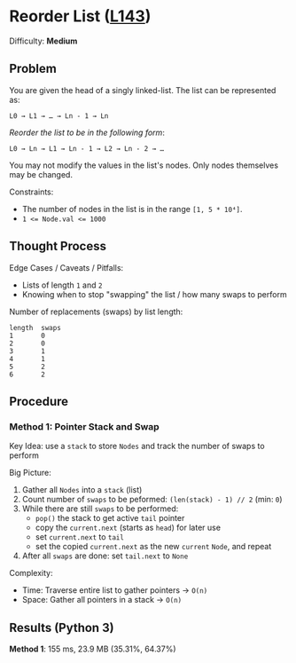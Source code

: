 # Reorder List ([L143](https://leetcode.com/problems/reorder-list/))
Difficulty: **Medium**

## Problem

You are given the head of a singly linked-list. The list can be represented as:
```
L0 → L1 → … → Ln - 1 → Ln
```
*Reorder the list to be in the following form*:
```
L0 → Ln → L1 → Ln - 1 → L2 → Ln - 2 → …
```
You may not modify the values in the list's nodes. Only nodes themselves may be changed.

Constraints:
- The number of nodes in the list is in the range `[1, 5 * 10⁴]`.
- `1 <= Node.val <= 1000`

## Thought Process

Edge Cases / Caveats / Pitfalls:
- Lists of length `1` and `2`
- Knowing when to stop "swapping" the list / how many swaps to perform

Number of replacements (swaps) by list length:
```
length  swaps
1       0
2       0
3       1
4       1
5       2
6       2
```

## Procedure

### Method 1: Pointer Stack and Swap

Key Idea: use a `stack` to store `Nodes` and track the number of swaps to perform

Big Picture:
1. Gather all `Nodes` into a `stack` (list)
2. Count number of `swaps` to be peformed: `(len(stack) - 1) // 2` (min: `0`)
3. While there are still `swaps` to be performed:
    - `pop()` the stack to get active `tail` pointer
    - copy the `current.next` (starts as `head`) for later use
    - set `current.next` to `tail`
    - set the copied `current.next` as the new `current` `Node`, and repeat
4. After all `swaps` are done: set `tail.next` to `None`

Complexity:
- Time: Traverse entire list to gather pointers -> `O(n)`
- Space: Gather all pointers in a stack -> `O(n)`

## Results (Python 3)

**Method 1**: 155 ms, 23.9 MB (35.31%, 64.37%)
